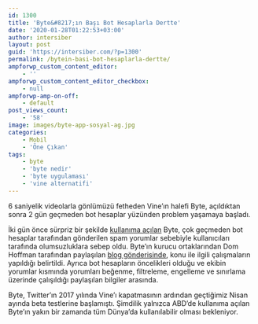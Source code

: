```yaml
---
id: 1300
title: 'Byte&#8217;ın Başı Bot Hesaplarla Dertte'
date: '2020-01-28T01:22:53+03:00'
author: intersiber
layout: post
guid: 'https://intersiber.com/?p=1300'
permalink: /bytein-basi-bot-hesaplarla-dertte/
ampforwp_custom_content_editor:
    - ''
ampforwp_custom_content_editor_checkbox:
    - null
ampforwp-amp-on-off:
    - default
post_views_count:
    - '58'
image: images/byte-app-sosyal-ag.jpg
categories:
    - Mobil
    - 'Öne Çıkan'
tags:
    - byte
    - 'byte nedir'
    - 'byte uygulaması'
    - 'vine alternatifi'
---
```


6 saniyelik videolarla gönlümüzü fetheden Vine’ın halefi Byte, açıldıktan sonra 2 gün geçmeden bot hesaplar yüzünden problem yaşamaya başladı.

İki gün önce sürpriz bir şekilde [kullanıma açılan](https://intersiber.com/vinein-halefi-byte-ios-ve-androidde/) Byte, çok geçmeden bot hesaplar tarafından gönderilen spam yorumlar sebebiyle kullanıcıları tarafında olumsuzluklara sebep oldu. Byte’ın kurucu ortaklarından Dom Hoffman tarafından paylaşılan [blog gönderisinde](https://community.byte.co/t/taking-out-the-garbage/45720), konu ile ilgili çalışmaların yapıldığı belirtildi. Ayrıca bot hesapların öncelikleri olduğu ve ekibin yorumlar kısmında yorumları beğenme, filtreleme, engelleme ve sınırlama üzerinde çalışıldığı paylaşılan bilgiler arasında.

Byte, Twitter’ın 2017 yılında Vine’ı kapatmasının ardından geçtiğimiz Nisan ayında beta testlerine başlamıştı. Şimdilik yalnızca ABD’de kullanıma açılan Byte’ın yakın bir zamanda tüm Dünya’da kullanılabilir olması bekleniyor.